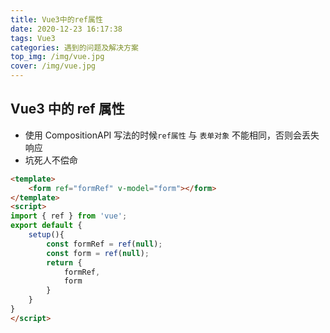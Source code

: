 ```yaml
---
title: Vue3中的ref属性
date: 2020-12-23 16:17:38
tags: Vue3
categories: 遇到的问题及解决方案
top_img: /img/vue.jpg
cover: /img/vue.jpg
---
```


## Vue3 中的 ref 属性

- 使用 CompositionAPI 写法的时候`ref属性` 与 `表单对象` 不能相同，否则会丢失响应
- 坑死人不偿命

```html
<template>
	<form ref="formRef" v-model="form"></form>
</template>
<script>
import { ref } from 'vue';
export default {
    setup(){
        const formRef = ref(null);
        const form = ref(null);
        return {
            formRef,
            form
        }
    }
}
</script>
```

